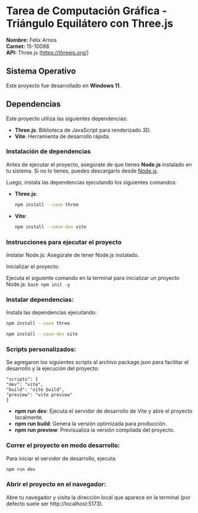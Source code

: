 # Tarea de Computación Gráfica - Triángulo Equilátero con Three.js

**Nombre:** Felix Arnos  
**Carnet:** 15-10088  
**API:** Three.js (https://threejs.org/)

## Sistema Operativo

Este proyecto fue desarrollado en **Windows 11**.

## Dependencias

Este proyecto utiliza las siguientes dependencias:

- **Three.js**: Biblioteca de JavaScript para renderizado 3D.
- **Vite**: Herramienta de desarrollo rápida.

### Instalación de dependencias

Antes de ejecutar el proyecto, asegúrate de que tienes **Node.js** instalado en tu sistema. Si no lo tienes, puedes descargarlo desde [Node.js](https://nodejs.org/).

Luego, instala las dependencias ejecutando los siguientes comandos:

- **Three.js**:

  ```bash
  npm install --save three
  ```

- **Vite**:

  ```bash
  npm install --save-dev vite
  ```

### Instrucciones para ejecutar el proyecto

Instalar Node.js:
Asegúrate de tener Node.js instalado.

Inicializar el proyecto:

Ejecuta el siguiente comando en la terminal para inicializar un proyecto Node.js:
`bash
    npm init -y
    `

### Instalar dependencias:

Instala las dependencias ejecutando:

```bash
npm install --save three
```

```bash
npm install --save-dev vite
```

### Scripts personalizados:

Se agregaron los siguientes scripts al archivo package.json para facilitar el desarrollo y la ejecución del proyecto:

    "scripts": {
    "dev": "vite",
    "build": "vite build",
    "preview": "vite preview"
    }

- **npm run dev**: Ejecuta el servidor de desarrollo de Vite y abre el proyecto localmente.
- **npm run build**: Genera la versión optimizada para producción.
- **npm run preview**: Previsualiza la versión compilada del proyecto.

### Correr el proyecto en modo desarrollo:

Para iniciar el servidor de desarrollo, ejecuta:
  ```bash
  npm run dev
  ```
### Abrir el proyecto en el navegador:

Abre tu navegador y visita la dirección local que aparece en la terminal (por defecto suele ser http://localhost:5173).
